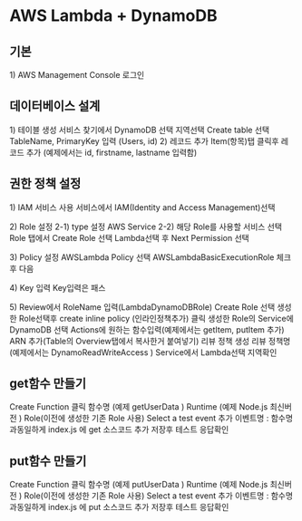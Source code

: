 # AWS Lambda + DynamoDB

## 기본

1\) AWS Management Console 로그인

## 데이터베이스 설계

1\) 테이블 생성 서비스 찾기에서 DynamoDB 선택 지역선택 Create table 선택 TableName, PrimaryKey 입력 \(Users, id\) 2\) 레코드 추가 Item\(항목\)탭 클릭후 레코드 추가 \(예제에서는 id, firstname, lastname 입력함\)

## 권한 정책 설정

1\) IAM 서비스 사용 서비스에서 IAM\(Identity and Access Management\)선택

2\) Role 설정 2-1\) type 설정 AWS Service 2-2\) 해당 Role를 사용할 서비스 선택 Role 탭에서 Create Role 선택 Lambda선택 후 Next Permission 선택

3\) Policy 설정 AWSLambda Policy 선택 AWSLambdaBasicExecutionRole 체크후 다음

4\) Key 입력 Key입력은 패스

5\) Review에서 RoleName 입력\(LambdaDynamoDBRole\) Create Role 선택 생성한 Role선택후 create inline policy \(인라인정책추가\) 클릭 생성한 Role의 Service에 DynamoDB 선택 Actions에 원하는 함수입력\(예제에서는 getItem, putItem 추가\) ARN 추가\(Table의 Overview탭에서 복사한거 붙여넣기\) 리뷰 정책 생성 리뷰 정책명 \(예제에서는 DynamoReadWriteAccess \) Service에서 Lambda선택 지역확인

## get함수 만들기

Create Function 클릭 함수명 \(예제 getUserData \) Runtime \(예제 Node.js 최신버전 \) Role\(이전에 생성한 기존 Role 사용\) Select a test event 추가 이벤트명 : 함수명과동일하게 index.js 에 get 소스코드 추가 저장후 테스트 응답확인

## put함수 만들기

Create Function 클릭 함수명 \(예제 putUserData \) Runtime \(예제 Node.js 최신버전 \) Role\(이전에 생성한 기존 Role 사용\) Select a test event 추가 이벤트명 : 함수명과동일하게 index.js 에 put 소스코드 추가 저장후 테스트 응답확인

